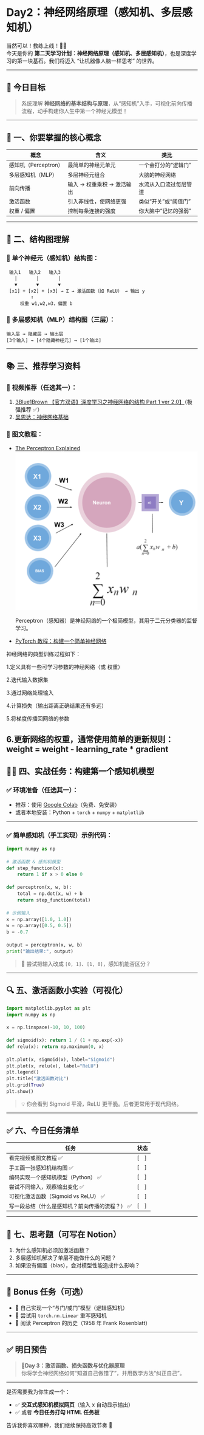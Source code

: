 # Day2：神经网络原理（感知机、多层感知机）

当然可以！教练上线！🏋️‍♂️  
今天是你的 **第二天学习计划：神经网络原理（感知机、多层感知机）**，也是深度学习的第一块基石。我们将迈入 “让机器像人脑一样思考” 的世界。

---

## 🎯 今日目标

> 系统理解 **神经网络的基本结构与原理**，从“感知机”入手，可视化前向传播流程，动手构建你人生中第一个神经元模型！

---

## 🧠 一、你要掌握的核心概念

| 概念 | 含义 | 类比 |
|------|------|------|
| 感知机（Perceptron） | 最简单的神经元单元 | 一个会打分的“逻辑门” |
| 多层感知机（MLP） | 多层神经元组合 | 大脑的神经网络 |
| 前向传播 | 输入 → 权重乘积 → 激活输出 | 水流从入口流过每层管道 |
| 激活函数 | 引入非线性，使网络更强 | 类似“开关”或“阈值门” |
| 权重 / 偏置 | 控制每条连接的强度 | 你大脑中“记忆的强弱” |

---

## 🧭 二、结构图理解

### 🌱 单个神经元（感知机）结构图：

```
 输入1   输入2   输入3
   │       │       │
   ▼       ▼       ▼
 [x1] + [x2] + [x3] → Σ → 激活函数（如 ReLU） → 输出 y
         ↑
     权重 w1,w2,w3，偏置 b
```

### 🌿 多层感知机（MLP）结构图（三层）：

```
输入层 → 隐藏层 → 输出层
[3个输入] → [4个隐藏神经元] → [1个输出]
```

---

## 📚 三、推荐学习资料

### 🎥 视频推荐（任选其一）：

1. [3Blue1Brown 【官方双语】深度学习之神经网络的结构 Part 1 ver 2.0】](https://www.bilibili.com/video/BV1bx411M7Zx/?share_source=copy_web&vd_source=a41006252ba67f12785a8f42077b1293)（极强推荐 ✅）  
2. [吴恩达：神经网络基础](https://www.bilibili.com/video/BV1JE411g7XF?p=5)

### 📖 图文教程：

- [The Perceptron Explained](https://towardsdatascience.com/perceptron-learning-algorithm-d5db0deab975)
  ![单层神经网络](oneLayerNN.png)

  Perceptron（感知器）是神经网络的一个极简模型，其用于二元分类器的监督学习。

- [PyTorch 教程：构建一个简单神经网络](https://pytorch.org/tutorials/beginner/blitz/neural_networks_tutorial.html)

神经网络的典型训练过程如下：

1.定义具有一些可学习参数的神经网络（或 权重）

2.迭代输入数据集

3.通过网络处理输入

4.计算损失（输出距离正确结果还有多远）

5.将梯度传播回网络的参数

6.更新网络的权重，通常使用简单的更新规则：weight = weight - learning_rate * gradient
---

## 👨‍💻 四、实战任务：构建第一个感知机模型

### ✅ 环境准备（任选其一）：

- 推荐：使用 [Google Colab](https://colab.research.google.com/)（免费、免安装）  
- 或者本地安装：Python + `torch` + `numpy` + `matplotlib`

---

### ✅ 简单感知机（手工实现）示例代码：

```python
import numpy as np

# 激活函数 & 感知机模型
def step_function(x):
    return 1 if x > 0 else 0

def perceptron(x, w, b):
    total = np.dot(x, w) + b
    return step_function(total)

# 示例输入
x = np.array([1.0, 1.0])
w = np.array([0.5, 0.5])
b = -0.7

output = perceptron(x, w, b)
print("输出结果:", output)
```

> 🚀 尝试把输入改成 `[0, 1]`、`[1, 0]`，感知机能否区分？

---

## 🔍 五、激活函数小实验（可视化）

```python
import matplotlib.pyplot as plt
import numpy as np

x = np.linspace(-10, 10, 100)

def sigmoid(x): return 1 / (1 + np.exp(-x))
def relu(x): return np.maximum(0, x)

plt.plot(x, sigmoid(x), label="Sigmoid")
plt.plot(x, relu(x), label="ReLU")
plt.legend()
plt.title("激活函数对比")
plt.grid(True)
plt.show()
```

> 💡 你会看到 Sigmoid 平滑，ReLU 更干脆。后者更常用于现代网络。

---

## ✅ 六、今日任务清单

| 任务 | 状态 |
|------|------|
| 看完视频或图文教程 ✅ | [ ] |
| 手工画一张感知机结构图 ✅ | [ ] |
| 编码实现一个感知机模型（Python） ✅ | [ ] |
| 尝试不同输入，观察输出变化 ✅ | [ ] |
| 可视化激活函数（Sigmoid vs ReLU） ✅ | [ ] |
| 写一段总结（什么是感知机？前向传播的流程？） ✅ | [ ] |

---

## 🧪 七、思考题（可写在 Notion）

1. 为什么感知机必须加激活函数？
2. 多层感知机解决了单层不能做什么的问题？
3. 如果没有偏置（bias），会对模型性能造成什么影响？

---

## 📝 Bonus 任务（可选）

- 🧠 自己实现一个“与门/或门”模型（逻辑感知机）
- 🔁 尝试用 `torch.nn.Linear` 重写感知机
- 📘 阅读 Perceptron 的历史（1958 年 Frank Rosenblatt）

---

## ✅ 明日预告

> 📍**Day 3：激活函数、损失函数与优化器原理**  
你将学会神经网络如何“知道自己做错了”，并用数学方法“纠正自己”。

---

是否需要我为你生成一个：  
- ✅ **交互式感知机模拟网页**（输入 x 自动显示输出）  
- ✅ 或者 **今日任务打勾 HTML 任务板**

告诉我你喜欢哪种，我们继续保持高效节奏 💪






